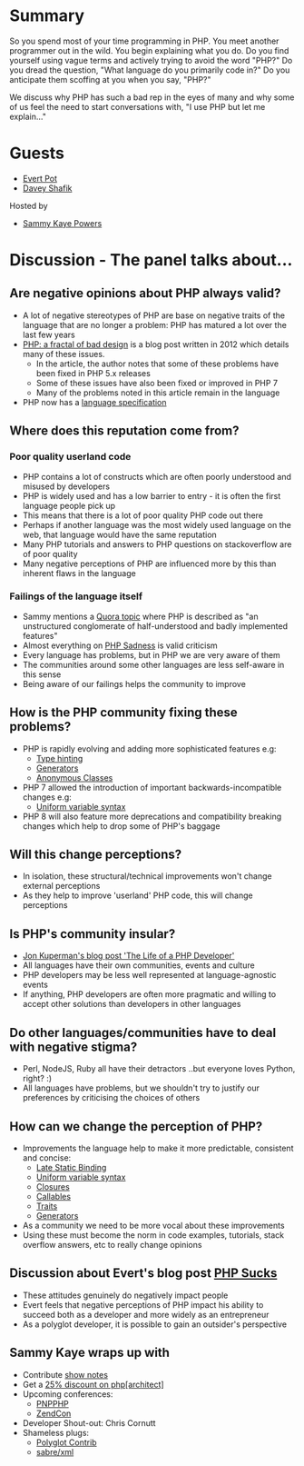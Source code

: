 # Summary
So you spend most of your time programming in PHP. You meet another programmer out in the wild. You begin explaining what you do. Do you find yourself using vague terms and actively trying to avoid the word "PHP?" Do you dread the question, "What language do you primarily code in?" Do you anticipate them scoffing at you when you say, "PHP?"

We discuss why PHP has such a bad rep in the eyes of many and why some of us feel the need to start conversations with, "I use PHP but let me explain..."

# Guests
* [Evert Pot](https://twitter.com/evertp)
* [Davey Shafik](https://twitter.com/dshafik)

Hosted by
* [Sammy Kaye Powers](https://twitter.com/SammyK)

# Discussion - The panel talks about...

## Are negative opinions about PHP always valid?
* A lot of negative stereotypes of PHP are base on negative traits of the language that are no longer a problem: PHP has matured a lot over the last few years
* [PHP: a fractal of bad design](https://eev.ee/blog/2012/04/09/php-a-fractal-of-bad-design/) is a blog post written in 2012 which details many of these issues.
  * In the article, the author notes that some of these problems have been fixed in PHP 5.x releases
  * Some of these issues have also been fixed or improved in PHP 7
  * Many of the problems noted in this article remain in the language
* PHP now has a [language specification](https://github.com/php/php-langspec)

## Where does this reputation come from?

### Poor quality userland code
* PHP contains a lot of constructs which are often poorly understood and misused by developers
* PHP is widely used and has a low barrier to entry - it is often the first language people pick up
* This means that there is a lot of poor quality PHP code out there
* Perhaps if another language was the most widely used language on the web, that language would have the same reputation
* Many PHP tutorials and answers to PHP questions on stackoverflow are of poor quality
* Many negative perceptions of PHP are influenced more by this than inherent flaws in the language

### Failings of the language itself
* Sammy mentions a [Quora topic](https://www.quora.com/Why-doesnt-JavaScript-have-the-bad-reputation-over-PHP) where PHP is described as "an unstructured conglomerate of half-understood and badly implemented features"
* Almost everything on [PHP Sadness](http://phpsadness.com/) is valid criticism
* Every language has problems, but in PHP we are very aware of them
* The communities around some other languages are less self-aware in this sense
* Being aware of our failings helps the community to improve


## How is the PHP community fixing these problems?
* PHP is rapidly evolving and adding more sophisticated features e.g:
  * [Type hinting](http://php.net/manual/en/functions.arguments.php#functions.arguments.type-declaration)
  * [Generators](http://php.net/manual/en/language.generators.overview.php)
  * [Anonymous Classes](http://php.net/manual/en/language.oop5.anonymous.php)
* PHP 7 allowed the introduction of important backwards-incompatible changes e.g:
  * [Uniform variable syntax](https://wiki.php.net/rfc/uniform_variable_syntax)
* PHP 8 will also feature more deprecations and compatibility breaking changes which help to drop some of PHP's baggage

## Will this change perceptions?
* In isolation, these structural/technical improvements won't change external perceptions
* As they help to improve 'userland' PHP code, this will change perceptions

## Is PHP's community insular?
* [Jon Kuperman's blog post 'The Life of a PHP Developer'](https://jonkuperman.com/life-of-a-php-developer/)
* All languages have their own communities, events and culture
* PHP developers may be less well represented at language-agnostic events
* If anything, PHP developers are often more pragmatic and willing to accept other solutions than developers in other languages

## Do other languages/communities have to deal with negative stigma?
* Perl, NodeJS, Ruby all have their detractors ..but everyone loves Python, right? :)
* All languages have problems, but we shouldn't try to justify our preferences by criticising the choices of others

## How can we change the perception of PHP?
* Improvements the language help to make it more predictable, consistent and concise:
  * [Late Static Binding](http://php.net/manual/en/language.oop5.late-static-bindings.php)
  * [Uniform variable syntax](https://wiki.php.net/rfc/uniform_variable_syntax)
  * [Closures](http://php.net/manual/en/class.closure.php)
  * [Callables](http://php.net/manual/en/language.types.callable.php)
  * [Traits](http://php.net/manual/en/language.oop5.traits.php)
  * [Generators](http://php.net/manual/en/language.generators.overview.php)
* As a community we need to be more vocal about these improvements
* Using these must become the norm in code examples, tutorials, stack overflow answers, etc to really change opinions


## Discussion about Evert's blog post [PHP Sucks](https://evertpot.com/PHP-Sucks/)
* These attitudes genuinely do negatively impact people
* Evert feels that negative perceptions of PHP impact his ability to succeed both as a developer and more widely as an entrepreneur
* As a polyglot developer, it is possible to gain an outsider's perspective


## Sammy Kaye wraps up with
* Contribute [show notes](https://github.com/PHPRoundtable/show-notes/)
* Get a [25% discount on php[architect]](http://phpa.me/phproundtable)
* Upcoming conferences:
   * [PNPPHP](http://www.pnwphp.com/)
   * [ZendCon](http://www.zendcon.com/)
* Developer Shout-out: Chris Cornutt
* Shameless plugs:
  * [Polyglot Contrib](http://polyglotcontrib.com/)
  * [sabre/xml](http://sabre.io/xml/)
